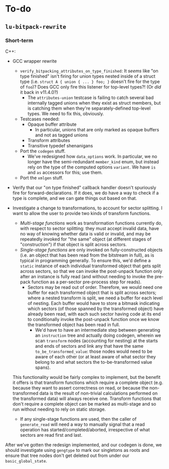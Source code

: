 
# To-do

## `lu-bitpack-rewrite`

### Short-term

C++:

* GCC wrapper rewrite
  * `verify_bitpacking_attributes_on_type_finished`: It *seems* like "on type finished" isn't firing for union types nested inside of a struct type (i.e. `struct A { union { ... } foo; }` doesn't fire for the type of `foo`)? Does GCC only fire this listener for top-level types?! (Or *did* it back in v11.4.0?)
    * The `attributes-union` testcase is failing to catch several bad internally tagged unions when they exist as struct members, but is catching them when they're separately-defined top-level types. We need to fix this, obviously.
  * Testcases needed:
    * Opaque buffer attribute
      * In particular, unions that are only marked as opaque buffers and not as tagged unions
    * Transform attributes
    * Transitive typedef shenanigans
  * Port the `codegen` stuff.
    * We've redesigned how `data_options` work. In particular, we no longer have the semi-redundant `member_kind` enum, but instead rely on the type of the computed options `variant`. We have `is` and `as` accessors for this; use them.
  * Port the `xmlgen` stuff.
* Verify that our "on type finished" callback handler doesn't spuriously fire for forward-declarations. If it does, we do have a way to check if a type is complete, and we can gate things out based on that.
* Investigate a change to transformations, to account for sector splitting. I want to allow the user to provide two kinds of transform functions.
  * <dfn>Multi-stage functions</dfn> work as transformation functions currently do, with respect to sector splitting: they must accept invalid data, have no way of knowing whether data is valid or invalid, and may be repeatedly invoked for "the same" object (at different stages of "construction") if that object is split across sectors.
  * <dfn>Single-stage functions</dfn> are only invoked on fully-constructed objects (i.e. an object that has been read from the bitstream in full), as is typical in programming generally. To ensure this, we'd define a `static` instance of each individual transformed object that gets split across sectors, so that we can invoke the post-unpack function only after an instance is fully read (and without needing to invoke the pre-pack function as a per-sector pre-process step for reads).
    * Sectors may be read out of order. Therefore, we would need one buffer for each transformed object that is split across sectors; where a nested transform is split, we need a buffer for each level of nesting. Each buffer would have to store a bitmask indicating which sectors (of those spanned by the transformed object) have already been read, with each such sector having code at its end to conditionally invoke the post-unpack function once we know the transformed object has been read in full.
      * We'd have to have an intermediate step between generating an `instruction` tree and actually doing codegen, wherein we scan `transform` nodes (accounting for nesting) at the starts and ends of sectors and link any that have the same `to_be_transformed_value`: those nodes would need to be aware of each other (or at least aware of what sector they belong to and what sectors the to-be-transformed value spans).
    
  This functionality would be fairly complex to implement, but the benefit it offers is that transform functions which require a complete object (e.g. because they want to assert correctness on read, or because the non-transformed data is the result of non-trivial calculations performed on the transformed data) will always receive one. Transform functions that don't require a complete object can be marked as multi-stage and so run without needing to rely on static storage.
    * If any single-stage functions are used, then the caller of `generate_read` will need a way to manually signal that a read operation has started/completed/aborted, irrespective of what sectors are read first and last.

After we've gotten the redesign implemented, and our codegen is done, we should investigate using `gengtype` to mark our singletons as roots and ensure that tree nodes don't get deleted out from under our `basic_global_state`.
